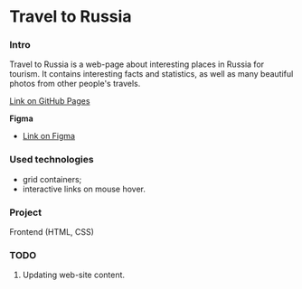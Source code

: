 # Travel to Russia


### Intro

Travel to Russia is a web-page about interesting places in Russia for tourism.
It contains interesting facts and statistics, as well as many beautiful photos from other people's travels.

[Link on GitHub Pages](https://shamankas.github.io/russian-travel/)

**Figma**

* [Link on Figma](https://www.figma.com/file/5PRjsCbw44H8qclCnNrob7/Sprint-3_-Russia-_-desktop-%2B-mobile?node-id=28503%3A0&t=qV7CW6kbz7pJauPA-3)

### Used technologies

* grid containers;
* interactive links on mouse hover.

### Project

Frontend (HTML, CSS)

### TODO
1. Updating web-site content.
